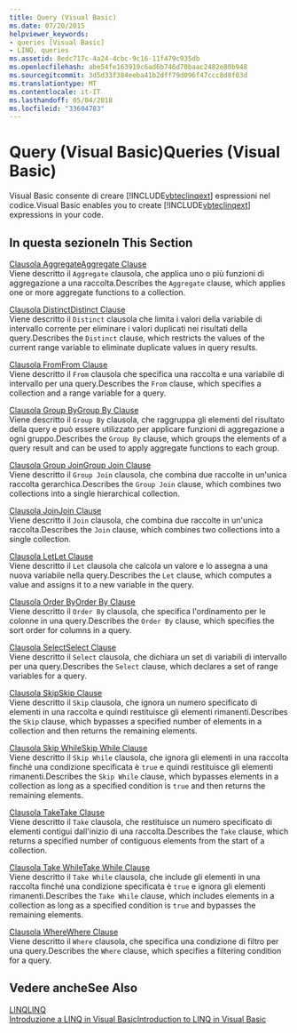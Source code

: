 ```yaml
---
title: Query (Visual Basic)
ms.date: 07/20/2015
helpviewer_keywords:
- queries [Visual Basic]
- LINQ, queries
ms.assetid: 8edc717c-4a24-4cbc-9c16-11f479c935db
ms.openlocfilehash: abe54fe163919c6ad6b746d70baac2482e80b948
ms.sourcegitcommit: 3d5d33f384eeba41b2dff79d096f47ccc8d8f03d
ms.translationtype: MT
ms.contentlocale: it-IT
ms.lasthandoff: 05/04/2018
ms.locfileid: "33604783"
---
```

# <a name="queries-visual-basic"></a><span data-ttu-id="c6222-102">Query (Visual Basic)</span><span class="sxs-lookup"><span data-stu-id="c6222-102">Queries (Visual Basic)</span></span>
<span data-ttu-id="c6222-103">Visual Basic consente di creare [!INCLUDE[vbteclinqext](~/includes/vbteclinqext-md.md)] espressioni nel codice.</span><span class="sxs-lookup"><span data-stu-id="c6222-103">Visual Basic enables you to create [!INCLUDE[vbteclinqext](~/includes/vbteclinqext-md.md)] expressions in your code.</span></span>  
  
## <a name="in-this-section"></a><span data-ttu-id="c6222-104">In questa sezione</span><span class="sxs-lookup"><span data-stu-id="c6222-104">In This Section</span></span>  
 [<span data-ttu-id="c6222-105">Clausola Aggregate</span><span class="sxs-lookup"><span data-stu-id="c6222-105">Aggregate Clause</span></span>](../../../visual-basic/language-reference/queries/aggregate-clause.md)  
 <span data-ttu-id="c6222-106">Viene descritto il `Aggregate` clausola, che applica uno o più funzioni di aggregazione a una raccolta.</span><span class="sxs-lookup"><span data-stu-id="c6222-106">Describes the `Aggregate` clause, which applies one or more aggregate functions to a collection.</span></span>  
  
 [<span data-ttu-id="c6222-107">Clausola Distinct</span><span class="sxs-lookup"><span data-stu-id="c6222-107">Distinct Clause</span></span>](../../../visual-basic/language-reference/queries/distinct-clause.md)  
 <span data-ttu-id="c6222-108">Viene descritto il `Distinct` clausola che limita i valori della variabile di intervallo corrente per eliminare i valori duplicati nei risultati della query.</span><span class="sxs-lookup"><span data-stu-id="c6222-108">Describes the `Distinct` clause, which restricts the values of the current range variable to eliminate duplicate values in query results.</span></span>  
  
 [<span data-ttu-id="c6222-109">Clausola From</span><span class="sxs-lookup"><span data-stu-id="c6222-109">From Clause</span></span>](../../../visual-basic/language-reference/queries/from-clause.md)  
 <span data-ttu-id="c6222-110">Viene descritto il `From` clausola che specifica una raccolta e una variabile di intervallo per una query.</span><span class="sxs-lookup"><span data-stu-id="c6222-110">Describes the `From` clause, which specifies a collection and a range variable for a query.</span></span>  
  
 [<span data-ttu-id="c6222-111">Clausola Group By</span><span class="sxs-lookup"><span data-stu-id="c6222-111">Group By Clause</span></span>](../../../visual-basic/language-reference/queries/group-by-clause.md)  
 <span data-ttu-id="c6222-112">Viene descritto il `Group By` clausola, che raggruppa gli elementi del risultato della query e può essere utilizzato per applicare funzioni di aggregazione a ogni gruppo.</span><span class="sxs-lookup"><span data-stu-id="c6222-112">Describes the `Group By` clause, which groups the elements of a query result and can be used to apply aggregate functions to each group.</span></span>  
  
 [<span data-ttu-id="c6222-113">Clausola Group Join</span><span class="sxs-lookup"><span data-stu-id="c6222-113">Group Join Clause</span></span>](../../../visual-basic/language-reference/queries/group-join-clause.md)  
 <span data-ttu-id="c6222-114">Viene descritto il `Group Join` clausola, che combina due raccolte in un'unica raccolta gerarchica.</span><span class="sxs-lookup"><span data-stu-id="c6222-114">Describes the `Group Join` clause, which combines two collections into a single hierarchical collection.</span></span>  
  
 [<span data-ttu-id="c6222-115">Clausola Join</span><span class="sxs-lookup"><span data-stu-id="c6222-115">Join Clause</span></span>](../../../visual-basic/language-reference/queries/join-clause.md)  
 <span data-ttu-id="c6222-116">Viene descritto il `Join` clausola, che combina due raccolte in un'unica raccolta.</span><span class="sxs-lookup"><span data-stu-id="c6222-116">Describes the `Join` clause, which combines two collections into a single collection.</span></span>  
  
 [<span data-ttu-id="c6222-117">Clausola Let</span><span class="sxs-lookup"><span data-stu-id="c6222-117">Let Clause</span></span>](../../../visual-basic/language-reference/queries/let-clause.md)  
 <span data-ttu-id="c6222-118">Viene descritto il `Let` clausola che calcola un valore e lo assegna a una nuova variabile nella query.</span><span class="sxs-lookup"><span data-stu-id="c6222-118">Describes the `Let` clause, which computes a value and assigns it to a new variable in the query.</span></span>  
  
 [<span data-ttu-id="c6222-119">Clausola Order By</span><span class="sxs-lookup"><span data-stu-id="c6222-119">Order By Clause</span></span>](../../../visual-basic/language-reference/queries/order-by-clause.md)  
 <span data-ttu-id="c6222-120">Viene descritto il `Order By` clausola, che specifica l'ordinamento per le colonne in una query.</span><span class="sxs-lookup"><span data-stu-id="c6222-120">Describes the `Order By` clause, which specifies the sort order for columns in a query.</span></span>  
  
 [<span data-ttu-id="c6222-121">Clausola Select</span><span class="sxs-lookup"><span data-stu-id="c6222-121">Select Clause</span></span>](../../../visual-basic/language-reference/queries/select-clause.md)  
 <span data-ttu-id="c6222-122">Viene descritto il `Select` clausola, che dichiara un set di variabili di intervallo per una query.</span><span class="sxs-lookup"><span data-stu-id="c6222-122">Describes the `Select` clause, which declares a set of range variables for a query.</span></span>  
  
 [<span data-ttu-id="c6222-123">Clausola Skip</span><span class="sxs-lookup"><span data-stu-id="c6222-123">Skip Clause</span></span>](../../../visual-basic/language-reference/queries/skip-clause.md)  
 <span data-ttu-id="c6222-124">Viene descritto il `Skip` clausola, che ignora un numero specificato di elementi in una raccolta e quindi restituisce gli elementi rimanenti.</span><span class="sxs-lookup"><span data-stu-id="c6222-124">Describes the `Skip` clause, which bypasses a specified number of elements in a collection and then returns the remaining elements.</span></span>  
  
 [<span data-ttu-id="c6222-125">Clausola Skip While</span><span class="sxs-lookup"><span data-stu-id="c6222-125">Skip While Clause</span></span>](../../../visual-basic/language-reference/queries/skip-while-clause.md)  
 <span data-ttu-id="c6222-126">Viene descritto il `Skip While` clausola, che ignora gli elementi in una raccolta finché una condizione specificata è `true` e quindi restituisce gli elementi rimanenti.</span><span class="sxs-lookup"><span data-stu-id="c6222-126">Describes the `Skip While` clause, which bypasses elements in a collection as long as a specified condition is `true` and then returns the remaining elements.</span></span>  
  
 [<span data-ttu-id="c6222-127">Clausola Take</span><span class="sxs-lookup"><span data-stu-id="c6222-127">Take Clause</span></span>](../../../visual-basic/language-reference/queries/take-clause.md)  
 <span data-ttu-id="c6222-128">Viene descritto il `Take` clausola, che restituisce un numero specificato di elementi contigui dall'inizio di una raccolta.</span><span class="sxs-lookup"><span data-stu-id="c6222-128">Describes the `Take` clause, which returns a specified number of contiguous elements from the start of a collection.</span></span>  
  
 [<span data-ttu-id="c6222-129">Clausola Take While</span><span class="sxs-lookup"><span data-stu-id="c6222-129">Take While Clause</span></span>](../../../visual-basic/language-reference/queries/take-while-clause.md)  
 <span data-ttu-id="c6222-130">Viene descritto il `Take While` clausola, che include gli elementi in una raccolta finché una condizione specificata è `true` e ignora gli elementi rimanenti.</span><span class="sxs-lookup"><span data-stu-id="c6222-130">Describes the `Take While` clause, which includes elements in a collection as long as a specified condition is `true` and bypasses the remaining elements.</span></span>  
  
 [<span data-ttu-id="c6222-131">Clausola Where</span><span class="sxs-lookup"><span data-stu-id="c6222-131">Where Clause</span></span>](../../../visual-basic/language-reference/queries/where-clause.md)  
 <span data-ttu-id="c6222-132">Viene descritto il `Where` clausola, che specifica una condizione di filtro per una query.</span><span class="sxs-lookup"><span data-stu-id="c6222-132">Describes the `Where` clause, which specifies a filtering condition for a query.</span></span>  
  
## <a name="see-also"></a><span data-ttu-id="c6222-133">Vedere anche</span><span class="sxs-lookup"><span data-stu-id="c6222-133">See Also</span></span>  
 [<span data-ttu-id="c6222-134">LINQ</span><span class="sxs-lookup"><span data-stu-id="c6222-134">LINQ</span></span>](../../../visual-basic/programming-guide/language-features/linq/index.md)  
 [<span data-ttu-id="c6222-135">Introduzione a LINQ in Visual Basic</span><span class="sxs-lookup"><span data-stu-id="c6222-135">Introduction to LINQ in Visual Basic</span></span>](../../../visual-basic/programming-guide/language-features/linq/introduction-to-linq.md)
